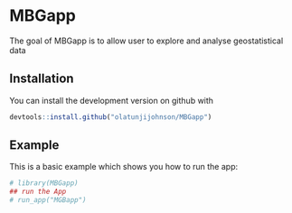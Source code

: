 
<!-- README.md is generated from README.Rmd. Please edit that file -->

# MBGapp

<!-- badges: start -->

<!-- [![Travis build status](https://travis-ci.org/olatunjijohnson/MBGapp.svg?branch=master)](https://travis-ci.org/olatunjijohnson/MBGapp) -->

<!-- [![Codecov test coverage](https://codecov.io/gh/olatunjijohnson/MBGapp/branch/master/graph/badge.svg)](https://codecov.io/gh/olatunjijohnson/MBGapp?branch=master) -->

<!-- badges: end -->

The goal of MBGapp is to allow user to explore and analyse
geostatistical
data

## Installation

<!-- You can install the released version of MBGapp from [CRAN](https://CRAN.R-project.org) with: -->

<!-- ``` r -->

<!-- install.packages("MBGapp") -->

<!-- ``` -->

You can install the development version on github with

``` r
devtools::install.github("olatunjijohnson/MBGapp")
```

## Example

This is a basic example which shows you how to run the app:

``` r
# library(MBGapp)
## run the App
# run_app("MGBapp")
```
